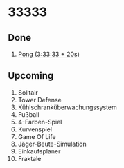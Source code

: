 # 33333

## Done
1. [Pong (3:33:33 + 20s)](https://github.com/alexvoedi/33333_pong)

## Upcoming
1. Solitair
2. Tower Defense
3. Kühlschranküberwachungssystem
4. Fußball
5. 4-Farben-Spiel
6. Kurvenspiel
7. Game Of Life
8. Jäger-Beute-Simulation
9. Einkaufsplaner
10. Fraktale
